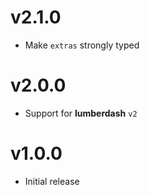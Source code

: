 # v2.1.0

- Make `extras` strongly typed

# v2.0.0

- Support for **lumberdash** `v2`

# v1.0.0

- Initial release